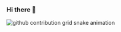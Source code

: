 ### Hi there 👋

<!--
**MasFer27/MasFer27** is a ✨ _special_ ✨ repository because its `README.md` (this file) appears on your GitHub profile.

Here are some ideas to get you started:

- 🔭 I’m currently working on ...
- 🌱 I’m currently learning ...
- 👯 I’m looking to collaborate on ...
- 🤔 I’m looking for help with ...
- 💬 Ask me about ...
- 📫 How to reach me: ...
- 😄 Pronouns: ...
- ⚡ Fun fact: ...
-->
<picture>
  <source media="(prefers-color-scheme: dark)" srcset="https://raw.githubusercontent.com/MasFer27/MasFer27/Master/assets/github-contribution-grid-snake-dark.svg">
  <source media="(prefers-color-scheme: light)" srcset="https://raw.githubusercontent.com/MasFer27/MasFer27/Master/assets/github-contribution-grid-snake.svg">
  <img alt="github contribution grid snake animation" src="https://raw.githubusercontent.com/MasFer27/MasFer27/Master/assets/github-contribution-grid-snake.svg">
</picture>
